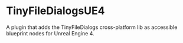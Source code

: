 # TinyFileDialogsUE4
A plugin that adds the TinyFileDialogs cross-platform lib as accessible blueprint nodes for Unreal Engine 4.
